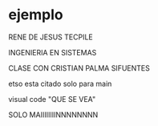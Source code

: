 # ejemplo

RENE DE JESUS TECPILE 

INGENIERIA EN SISTEMAS 

CLASE CON CRISTIAN PALMA SIFUENTES 

etso esta citado solo para main

visual code "QUE SE VEA"


SOLO MAIIIIIIIINNNNNNNN
